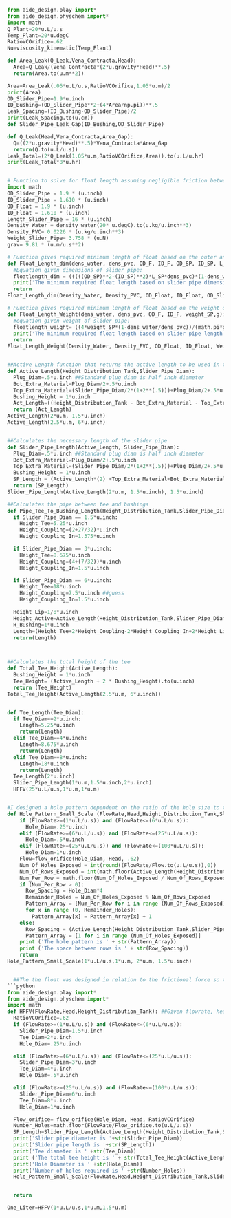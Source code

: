 ```python
from aide_design.play import*
from aide_design.physchem import*
import math
Q_Plant=20*u.L/u.s
Temp_Plant=20*u.degC
RatioVCOrifice=.62
Nu=viscosity_kinematic(Temp_Plant)

def Area_Leak(Q_Leak,Vena_Contracta,Head):
  Area=Q_Leak/(Vena_Contracta*(2*u.gravity*Head)**.5)
  return(Area.to(u.m**2))

Area=Area_Leak(.06*u.L/u.s,RatioVCOrifice,1.05*u.m)/2
print(Area)
OD_Slider_Pipe=1.9*u.inch
ID_Bushing=(OD_Slider_Pipe**2+(4*Area/np.pi))**.5
Leak_Spacing=(ID_Bushing-OD_Slider_Pipe)/2
print(Leak_Spacing.to(u.cm))
def Slider_Pipe_Leak_Gap(ID_Bushing,OD_Slider_Pipe)

def Q_Leak(Head,Vena_Contracta,Area_Gap):
  Q=((2*u.gravity*Head)**.5)*Vena_Contracta*Area_Gap
  return(Q.to(u.L/u.s))
Leak_Total=(2*Q_Leak(1.05*u.m,RatioVCOrifice,Area)).to(u.L/u.hr)
print(Leak_Total*8*u.hr)


# Function to solve for float length assuming negligible friction between slider pipe and tee. Contains equations to solve using the inner and outer diameters of the slider pipe or the weight of the slider pipe.
import math
OD_Slider_Pipe = 1.9 * (u.inch)
ID_Slider_Pipe = 1.610 * (u.inch)
OD_Float = 1.9 * (u.inch)
ID_Float = 1.610 * (u.inch)
Length_Slider_Pipe = 16 * (u.inch)
Density_Water = density_water(20* u.degC).to(u.kg/u.inch**3)
Density_PVC= 0.0226 * (u.kg/u.inch**3)
Weight_Slider_Pipe= 3.758 * (u.N)
grav= 9.81 * (u.m/u.s**2)

# Function gives required minimum length of float based on the outer and inner diameters and the length of the slider pipe
def Float_Length_dim(dens_water, dens_pvc, OD_F, ID_F, OD_SP, ID_SP, L_SP, g):
  #Equation given dimensions of slider pipe:
  floatlength_dim = (((((OD_SP)**2-(ID_SP)**2)*L_SP*dens_pvc)*(1-dens_water/dens_pvc))/((ID_F)**2*dens_water-(OD_F)**2*dens_pvc+(ID_F)**2*dens_pvc)).to(u.inch)
  print('The minimum required float length based on slider pipe dimensions is ' +str(floatlength_dim))
  return
Float_Length_dim(Density_Water, Density_PVC, OD_Float, ID_Float, OD_Slider_Pipe, ID_Slider_Pipe, Length_Slider_Pipe, grav)

# Function gives required minimum length of float based on the weight of the slider pipe
def Float_Length_Weight(dens_water, dens_pvc, OD_F, ID_F, weight_SP,g):
  #equation given weight of slider pipe:
  floatlength_weight= ((4*weight_SP*(1-dens_water/dens_pvc))/(math.pi*g*((ID_F)**2*dens_water-(OD_F)**2*dens_pvc+(ID_F)**2*dens_pvc))).to(u.inch)
  print('The minimum required float length based on slider pipe length is ' +str(floatlength_weight))
  return
Float_Length_Weight(Density_Water, Density_PVC, OD_Float, ID_Float, Weight_Slider_Pipe, grav)


##Active Length function that returns the active length to be used in the following two functions
def Active_Length(Height_Distribution_Tank,Slider_Pipe_Diam):
  Plug_Diam=.5*u.inch ##Standard plug diam is half inch diameter
  Bot_Extra_Material=Plug_Diam/2+.5*u.inch
  Top_Extra_Material=(Slider_Pipe_Diam/2*(1+2**(.5)))+Plug_Diam/2+.5*u.inch
  Bushing_Height = 1*u.inch
  Act_Length=((Height_Distribution_Tank - Bot_Extra_Material - Top_Extra_Material - 2*Bushing_Height)*(1/3)).to(u.inch)
  return (Act_Length)
Active_Length(2*u.m, 1.5*u.inch)
Active_Length(2.5*u.m, 6*u.inch)


##Calculates the necessary length of the slider pipe
def Slider_Pipe_Length(Active_Length, Slider_Pipe_Diam):
  Plug_Diam=.5*u.inch ##Standard plug diam is half inch diameter
  Bot_Extra_Material=Plug_Diam/2+.5*u.inch
  Top_Extra_Material=(Slider_Pipe_Diam/2*(1+2**(.5)))+Plug_Diam/2+.5*u.inch
  Bushing_Height = 1*u.inch
  SP_Length = (Active_Length*(2) +Top_Extra_Material+Bot_Extra_Material + 2*Bushing_Height - (Slider_Pipe_Diam*2**(.5))/2).to(u.inch)
  return (SP_Length)
Slider_Pipe_Length(Active_Length(2*u.m, 1.5*u.inch), 1.5*u.inch)

##Calculates the pipe between tee and bushings
def Pipe_Tee_To_Bushing_Length(Height_Distribution_Tank,Slider_Pipe_Diam):
  if Slider_Pipe_Diam == 1.5*u.inch:
    Height_Tee=5.25*u.inch
    Height_Coupling=(2+27/32)*u.inch
    Height_Coupling_In=1.375*u.inch

  if Slider_Pipe_Diam == 3*u.inch:
    Height_Tee=8.675*u.inch
    Height_Coupling=(4+(7/32))*u.inch
    Height_Coupling_In=1.5*u.inch

  if Slider_Pipe_Diam == 6*u.inch:
    Height_Tee=18*u.inch
    Height_Coupling=7.5*u.inch ##guess
    Height_Coupling_In=1.5*u.inch

  Height_Lip=1/8*u.inch
  Height_Active=Active_Length(Height_Distribution_Tank,Slider_Pipe_Diam)
  H_Bushing=1*u.inch
  Length=(Height_Tee+2*Height_Coupling-2*Height_Coupling_In+2*Height_Lip-H_Active-2*H_Bushing)/2
  return(Length)



##Calculates the total height of the tee
def Total_Tee_Height(Active_Length):
  Bushing_Height = 1*u.inch
  Tee_Height= (Active_Length + 2 * Bushing_Height).to(u.inch)
  return (Tee_Height)
Total_Tee_Height(Active_Length(2.5*u.m, 6*u.inch))


def Tee_Length(Tee_Diam):
  if Tee_Diam==2*u.inch:
    Length=5.25*u.inch
    return(Length)
  elif Tee_Diam==4*u.inch:
    Length=8.675*u.inch
    return(Length)
  elif Tee_Diam==8*u.inch:
    Length=18*u.inch    
    return(Length)
  Tee_Length(2*u.inch)
  Slider_Pipe_Length(1*u.m,1.5*u.inch,2*u.inch)
  HFFV(25*u.L/u.s,1*u.m,1*u.m)


#I designed a hole pattern dependent on the ratio of the hole size to the active length. The idea is that there will be a row in an interval of the Hole_Diam*4. I kept the old code in case we want to scrap this. - julia
def Hole_Pattern_Small_Scale (FlowRate,Head,Height_Distribution_Tank,Slider_Pipe_Diam):
    if (FlowRate>=(1*u.L/u.s)) and (FlowRate<=(6*u.L/u.s)):
      Hole_Diam=.25*u.inch
    elif (FlowRate>=(6*u.L/u.s)) and (FlowRate<=(25*u.L/u.s)):
      Hole_Diam=.5*u.inch
    elif (FlowRate>=(25*u.L/u.s)) and (FlowRate<=(100*u.L/u.s)):
      Hole_Diam=1*u.inch
    Flow=flow_orifice(Hole_Diam, Head, .62)
    Num_Of_Holes_Exposed = int(round((FlowRate/Flow.to(u.L/u.s)),0))
    Num_Of_Rows_Exposed = int(math.floor(Active_Length(Height_Distribution_Tank,Slider_Pipe_Diam)/(Hole_Diam * 4)))
    Num_Per_Row = math.floor(Num_Of_Holes_Exposed / Num_Of_Rows_Exposed)
    if (Num_Per_Row > 0):
      Row_Spacing = Hole_Diam*4
      Remainder_Holes = Num_Of_Holes_Exposed % Num_Of_Rows_Exposed
      Pattern_Array = [Num_Per_Row for i in range (Num_Of_Rows_Exposed)]
      for x in range (0, Remainder_Holes):
        Pattern_Array[x] = Pattern_Array[x] + 1
    else:
      Row_Spacing = (Active_Length(Height_Distribution_Tank,Slider_Pipe_Diam)/Num_Of_Holes_Exposed).to(u.inch)
      Pattern_Array = [1 for i in range (Num_Of_Holes_Exposed)]
    print ('The hole pattern is ' + str(Pattern_Array))
    print ('The space between rows is ' + str(Row_Spacing))
    return
Hole_Pattern_Small_Scale(1*u.L/u.s,1*u.m, 2*u.m, 1.5*u.inch)


  ##The the float was designed in relation to the frictional force so that when the float is in the plant, it will sit half submerged in the water.
```python
from aide_design.play import*
from aide_design.physchem import*
import math
def HFFV(FlowRate,Head,Height_Distribution_Tank): ##Given flowrate, head, and height of distribution tank this will tell you the parameters to use for your HFFV system but doesn't include float size and slider pipe length.
  RatioVCOrifice=.62
  if (FlowRate>=(1*u.L/u.s)) and (FlowRate<=(6*u.L/u.s)):
    Slider_Pipe_Diam=1.5*u.inch
    Tee_Diam=2*u.inch
    Hole_Diam=.25*u.inch

  elif (FlowRate>=(6*u.L/u.s)) and (FlowRate<=(25*u.L/u.s)):
    Slider_Pipe_Diam=3*u.inch
    Tee_Diam=4*u.inch
    Hole_Diam=.5*u.inch

  elif (FlowRate>=(25*u.L/u.s)) and (FlowRate<=(100*u.L/u.s)):
    Slider_Pipe_Diam=6*u.inch
    Tee_Diam=8*u.inch
    Hole_Diam=1*u.inch

  Flow_orifice= flow_orifice(Hole_Diam, Head, RatioVCOrifice)
  Number_Holes=math.floor(FlowRate/Flow_orifice.to(u.L/u.s))
  SP_Length=Slider_Pipe_Length(Active_Length(Height_Distribution_Tank,Slider_Pipe_Diam), Slider_Pipe_Diam)
  print('Slider pipe diameter is '+str(Slider_Pipe_Diam))
  print('Slider pipe length is '+str(SP_Length))
  print('Tee diameter is ' +str(Tee_Diam))
  print ('The total tee height is ' + str(Total_Tee_Height(Active_Length(Height_Distribution_Tank,Slider_Pipe_Diam))))
  print('Hole Diameter is ' +str(Hole_Diam))
  print('Number of holes required is ' +str(Number_Holes))
  Hole_Pattern_Small_Scale(FlowRate,Head,Height_Distribution_Tank,Slider_Pipe_Diam)


  return

One_Liter=HFFV(1*u.L/u.s,1*u.m,1.5*u.m)

```
